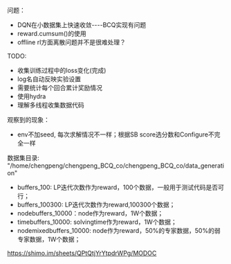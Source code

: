 问题：
- DQN在小数据集上快速收敛----BCQ实现有问题
- reward.cumsum()的使用
- offline rl方面离散问题并不是很难处理？

TODO:
- 收集训练过程中的loss变化(完成)
- log名自动反映实验设置
- 需要统计每个回合累计奖励情况
- 使用hydra
- 理解多线程收集数据代码


观察到的现象：
- env不加seed, 每次求解情况不一样；根据SB score选分数和Configure不完全一样

数据集目录: "/home/chengpeng/chengpeng_BCQ_co/chengpeng_BCQ_co/data_generation"
- buffers_100:  LP迭代次数作为reward，100个数据，一般用于测试代码是否可行；
- buffers_100300: LP迭代次数作为reward,100300个数据；
- nodebuffers_10000：node作为reward，1W个数据；
- timebuffers_10000: solvingtime作为reward，1W个数据；
- nodemixedbuffers_10000: node作为reward，50%的专家数据，50%的弱专家数据，1W个数据；

https://shimo.im/sheets/QPtQtjYrYtpdrWPg/MODOC